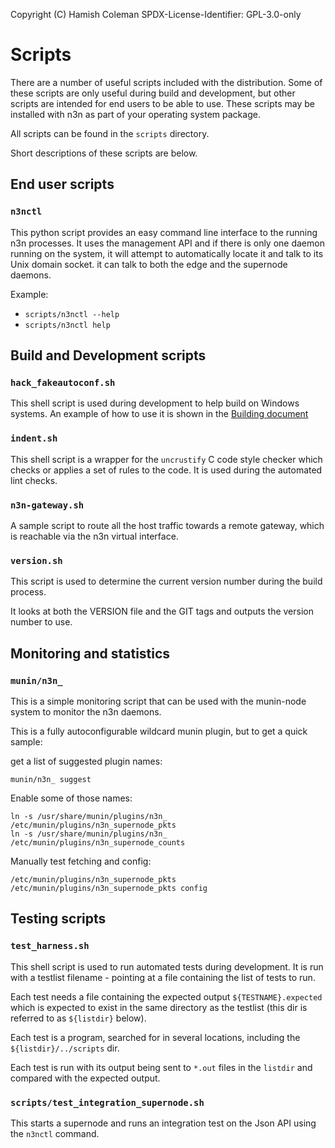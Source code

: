 Copyright (C) Hamish Coleman
SPDX-License-Identifier: GPL-3.0-only

# Scripts

There are a number of useful scripts included with the distribution.
Some of these scripts are only useful during build and development, but
other scripts are intended for end users to be able to use.  These scripts
may be installed with n3n as part of your operating system package.

All scripts can be found in the `scripts` directory.

Short descriptions of these scripts are below.

## End user scripts

### `n3nctl`

This python script provides an easy command line interface to the running
n3n processes.  It uses the management API and if there is only one daemon
running on the system, it will attempt to automatically locate it and talk
to its Unix domain socket.  it can talk to both the edge and the supernode
daemons.

Example:
- `scripts/n3nctl --help`
- `scripts/n3nctl help`

## Build and Development scripts

### `hack_fakeautoconf.sh`

This shell script is used during development to help build on Windows
systems.  An example of how to use it is shown in
the [Building document](Building.md)

### `indent.sh`

This shell script is a wrapper for the `uncrustify` C code style checker
which checks or applies a set of rules to the code.  It is used during
the automated lint checks.

### `n3n-gateway.sh`

A sample script to route all the host traffic towards a remote gateway,
which is reachable via the n3n virtual interface.

### `version.sh`

This script is used to determine the current version number during the
build process.

It looks at both the VERSION file and the GIT tags and outputs the
version number to use.

## Monitoring and statistics

### `munin/n3n_`

This is a simple monitoring script that can be used with the munin-node
system to monitor the n3n daemons.

This is a fully autoconfigurable wildcard munin plugin, but to get a quick
sample:

get a list of suggested plugin names:
```
munin/n3n_ suggest
```

Enable some of those names:

```
ln -s /usr/share/munin/plugins/n3n_ /etc/munin/plugins/n3n_supernode_pkts
ln -s /usr/share/munin/plugins/n3n_ /etc/munin/plugins/n3n_supernode_counts
```

Manually test fetching and config:

```
/etc/munin/plugins/n3n_supernode_pkts
/etc/munin/plugins/n3n_supernode_pkts config
```

## Testing scripts

### `test_harness.sh`

This shell script is used to run automated tests during development.  It is
run with a testlist filename - pointing at a file containing the list of
tests to run.

Each test needs a file containing the expected output `${TESTNAME}.expected`
which is expected to exist in the same directory as the testlist (this dir is
referred to as `${listdir}` below).

Each test is a program, searched for in several locations, including the
`${listdir}/../scripts` dir.

Each test is run with its output being sent to `*.out` files in the `listdir`
and compared with the expected output.

### `scripts/test_integration_supernode.sh`

This starts a supernode and runs an integration test on the Json API using
the `n3nctl` command.
